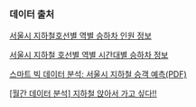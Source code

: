 ### 데이터 출처

[서울시 지하철호선별 역별 승하차 인원 정보](https://data.seoul.go.kr/dataList/OA-12914/S/1/datasetView.do)


[서울시 지하철 호선별 역별 시간대별 승하차 정보](http://data.seoul.go.kr/dataList/OA-12252/S/1/datasetView.do;jsessionid=EB2818DD65E044CFA36C61C68740701F.new_portal-svr-21)

[스마트 빅 데이터 분석: 서울시 지하철 승객 예측\(PDF\)](http://kdb.snu.ac.kr/wp-content/uploads/2015/07/smart%20bigdata%20analysis.pdf)

[\[월간 데이터 분석\] 지하철 앉아서 가고 싶다!!](https://brunch.co.kr/@bdh/12)
